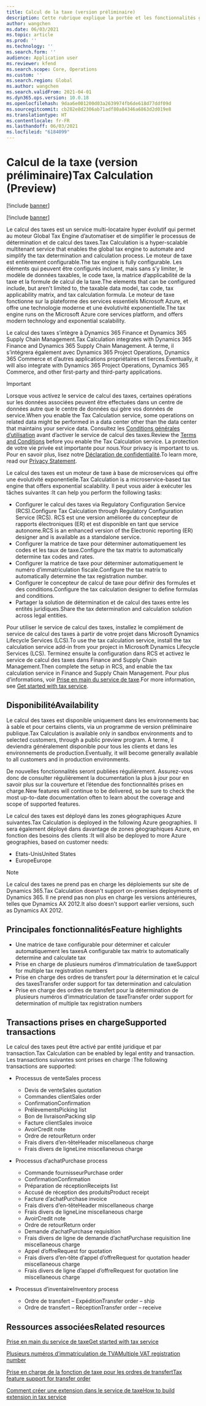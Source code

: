 ```yaml
---
title: Calcul de la taxe (version préliminaire)
description: Cette rubrique explique la portée et les fonctionnalités générales de la fonctionnalité de calcul des taxes.
author: wangchen
ms.date: 06/03/2021
ms.topic: article
ms.prod: ''
ms.technology: ''
ms.search.form: ''
audience: Application user
ms.reviewer: kfend
ms.search.scope: Core, Operations
ms.custom: ''
ms.search.region: Global
ms.author: wangchen
ms.search.validFrom: 2021-04-01
ms.dyn365.ops.version: 10.0.18
ms.openlocfilehash: 9daa6e001200d03a2639974fb6de618d77ddf09d
ms.sourcegitcommit: cb282e8d2306ab71adf80a84346a6863d2d019e8
ms.translationtype: HT
ms.contentlocale: fr-FR
ms.lasthandoff: 06/03/2021
ms.locfileid: "6184099"
---
```

# <a name="tax-calculation-preview"></a><span data-ttu-id="1b1e8-103">Calcul de la taxe (version préliminaire)</span><span class="sxs-lookup"><span data-stu-id="1b1e8-103">Tax Calculation (Preview)</span></span>

[!include [banner](../includes/banner.md)]

[!include [banner](../includes/preview-banner.md)]

<span data-ttu-id="1b1e8-104">Le calcul des taxes est un service multi-locataire hyper évolutif qui permet au moteur Global Tax Engine d’automatiser et de simplifier le processus de détermination et de calcul des taxes.</span><span class="sxs-lookup"><span data-stu-id="1b1e8-104">Tax Calculation is a hyper-scalable multitenant service that enables the global tax engine to automate and simplify the tax determination and calculation process.</span></span> <span data-ttu-id="1b1e8-105">Le moteur de taxe est entièrement configurable.</span><span class="sxs-lookup"><span data-stu-id="1b1e8-105">The tax engine is fully configurable.</span></span> <span data-ttu-id="1b1e8-106">Les éléments qui peuvent être configurés incluent, mais sans s’y limiter, le modèle de données taxables, le code taxe, la matrice d’applicabilité de la taxe et la formule de calcul de la taxe.</span><span class="sxs-lookup"><span data-stu-id="1b1e8-106">The elements that can be configured include, but aren't limited to, the taxable data model, tax code, tax applicability matrix, and tax calculation formula.</span></span> <span data-ttu-id="1b1e8-107">Le moteur de taxe fonctionne sur la plateforme des services essentiels Microsoft Azure, et offre une technologie moderne et une évolutivité exponentielle.</span><span class="sxs-lookup"><span data-stu-id="1b1e8-107">The tax engine runs on the Microsoft Azure core services platform, and offers modern technology and exponential scalability.</span></span>

<span data-ttu-id="1b1e8-108">Le calcul des taxes s’intègre à Dynamics 365 Finance et Dynamics 365 Supply Chain Management.</span><span class="sxs-lookup"><span data-stu-id="1b1e8-108">Tax Calculation integrates with Dynamics 365 Finance and Dynamics 365 Supply Chain Management.</span></span> <span data-ttu-id="1b1e8-109">À terme, il s’intégrera également avec Dynamics 365 Project Operations, Dynamics 365 Commerce et d’autres applications propriétaires et tierces.</span><span class="sxs-lookup"><span data-stu-id="1b1e8-109">Eventually, it will also integrate with Dynamics 365 Project Operations, Dynamics 365 Commerce, and other first-party and third-party applications.</span></span>

> [!IMPORTANT]
> <span data-ttu-id="1b1e8-110">Lorsque vous activez le service de calcul des taxes, certaines opérations sur les données associées peuvent être effectuées dans un centre de données autre que le centre de données qui gère vos données de service.</span><span class="sxs-lookup"><span data-stu-id="1b1e8-110">When you enable the Tax Calculation service, some operations on related data might be performed in a data center other than the data center that maintains your service data.</span></span> <span data-ttu-id="1b1e8-111">Consultez les [Conditions générales d’utilisation](../../fin-ops-core/fin-ops/get-started/public-preview-terms.md) avant d’activer le service de calcul des taxes.</span><span class="sxs-lookup"><span data-stu-id="1b1e8-111">Review the [Terms and Conditions](../../fin-ops-core/fin-ops/get-started/public-preview-terms.md) before you enable the Tax Calculation service.</span></span> <span data-ttu-id="1b1e8-112">La protection de votre vie privée est importante pour nous.</span><span class="sxs-lookup"><span data-stu-id="1b1e8-112">Your privacy is important to us.</span></span> <span data-ttu-id="1b1e8-113">Pour en savoir plus, lisez notre [Déclaration de confidentialité](https://go.microsoft.com/fwlink/?LinkId=521839).</span><span class="sxs-lookup"><span data-stu-id="1b1e8-113">To learn more, read our [Privacy Statement](https://go.microsoft.com/fwlink/?LinkId=521839).</span></span>

<span data-ttu-id="1b1e8-114">Le calcul des taxes est un moteur de taxe à base de microservices qui offre une évolutivité exponentielle.</span><span class="sxs-lookup"><span data-stu-id="1b1e8-114">Tax Calculation is a microservice-based tax engine that offers exponential scalability.</span></span> <span data-ttu-id="1b1e8-115">Il peut vous aider à exécuter les tâches suivantes :</span><span class="sxs-lookup"><span data-stu-id="1b1e8-115">It can help you perform the following tasks:</span></span>

- <span data-ttu-id="1b1e8-116">Configurer le calcul des taxes via Regulatory Configuration Service (RCS).</span><span class="sxs-lookup"><span data-stu-id="1b1e8-116">Configure Tax Calculation through Regulatory Configuration Service (RCS).</span></span> <span data-ttu-id="1b1e8-117">RCS est une version améliorée du concepteur de rapports électroniques (ER) et est disponible en tant que service autonome.</span><span class="sxs-lookup"><span data-stu-id="1b1e8-117">RCS is an enhanced version of the Electronic reporting (ER) designer and is available as a standalone service.</span></span>
- <span data-ttu-id="1b1e8-118">Configurer la matrice de taxe pour déterminer automatiquement les codes et les taux de taxe.</span><span class="sxs-lookup"><span data-stu-id="1b1e8-118">Configure the tax matrix to automatically determine tax codes and rates.</span></span>
- <span data-ttu-id="1b1e8-119">Configurer la matrice de taxe pour déterminer automatiquement le numéro d’immatriculation fiscale.</span><span class="sxs-lookup"><span data-stu-id="1b1e8-119">Configure the tax matrix to automatically determine the tax registration number.</span></span>
- <span data-ttu-id="1b1e8-120">Configurer le concepteur de calcul de taxe pour définir des formules et des conditions.</span><span class="sxs-lookup"><span data-stu-id="1b1e8-120">Configure the tax calculation designer to define formulas and conditions.</span></span>
- <span data-ttu-id="1b1e8-121">Partager la solution de détermination et de calcul des taxes entre les entités juridiques.</span><span class="sxs-lookup"><span data-stu-id="1b1e8-121">Share the tax determination and calculation solution across legal entities.</span></span>

<span data-ttu-id="1b1e8-122">Pour utiliser le service de calcul des taxes, installez le complément de service de calcul des taxes à partir de votre projet dans Microsoft Dynamics Lifecycle Services (LCS).</span><span class="sxs-lookup"><span data-stu-id="1b1e8-122">To use the tax calculation service, install the tax calculation service add-in from your project in Microsoft Dynamics Lifecycle Services (LCS).</span></span> <span data-ttu-id="1b1e8-123">Terminez ensuite la configuration dans RCS et activez le service de calcul des taxes dans Finance and Supply Chain Management.</span><span class="sxs-lookup"><span data-stu-id="1b1e8-123">Then complete the setup in RCS, and enable the tax calculation service in Finance and Supply Chain Management.</span></span> <span data-ttu-id="1b1e8-124">Pour plus d’informations, voir [Prise en main du service de taxe](./global-get-started-with-tax-calculation-service.md).</span><span class="sxs-lookup"><span data-stu-id="1b1e8-124">For more information, see [Get started with tax service](./global-get-started-with-tax-calculation-service.md).</span></span>

## <a name="availability"></a><span data-ttu-id="1b1e8-125">Disponibilité</span><span class="sxs-lookup"><span data-stu-id="1b1e8-125">Availability</span></span>

<span data-ttu-id="1b1e8-126">Le calcul des taxes est disponible uniquement dans les environnements bac à sable et pour certains clients, via un programme de version préliminaire publique.</span><span class="sxs-lookup"><span data-stu-id="1b1e8-126">Tax Calculation is available only in sandbox environments and to selected customers, through a public preview program.</span></span> <span data-ttu-id="1b1e8-127">À terme, il deviendra généralement disponible pour tous les clients et dans les environnements de production.</span><span class="sxs-lookup"><span data-stu-id="1b1e8-127">Eventually, it will become generally available to all customers and in production environments.</span></span>

<span data-ttu-id="1b1e8-128">De nouvelles fonctionnalités seront publiées régulièrement. Assurez-vous donc de consulter régulièrement la documentation la plus à jour pour en savoir plus sur la couverture et l’étendue des fonctionnalités prises en charge.</span><span class="sxs-lookup"><span data-stu-id="1b1e8-128">New features will continue to be delivered, so be sure to check the most up-to-date documentation often to learn about the coverage and scope of supported features.</span></span>

<span data-ttu-id="1b1e8-129">Le calcul des taxes est déployé dans les zones géographiques Azure suivantes.</span><span class="sxs-lookup"><span data-stu-id="1b1e8-129">Tax Calculation is deployed in the following Azure geographies.</span></span> <span data-ttu-id="1b1e8-130">Il sera également déployé dans davantage de zones géographiques Azure, en fonction des besoins des clients :</span><span class="sxs-lookup"><span data-stu-id="1b1e8-130">It will also be deployed to more Azure geographies, based on customer needs:</span></span>

- <span data-ttu-id="1b1e8-131">Etats-Unis</span><span class="sxs-lookup"><span data-stu-id="1b1e8-131">United States</span></span>
- <span data-ttu-id="1b1e8-132">Europe</span><span class="sxs-lookup"><span data-stu-id="1b1e8-132">Europe</span></span>

> [!NOTE]
> <span data-ttu-id="1b1e8-133">Le calcul des taxes ne prend pas en charge les déploiements sur site de Dynamics 365.</span><span class="sxs-lookup"><span data-stu-id="1b1e8-133">Tax Calculation doesn't support on-premises deployments of Dynamics 365.</span></span> <span data-ttu-id="1b1e8-134">Il ne prend pas non plus en charge les versions antérieures, telles que Dynamics AX 2012.</span><span class="sxs-lookup"><span data-stu-id="1b1e8-134">It also doesn't support earlier versions, such as Dynamics AX 2012.</span></span>

## <a name="feature-highlights"></a><span data-ttu-id="1b1e8-135">Principales fonctionnalités</span><span class="sxs-lookup"><span data-stu-id="1b1e8-135">Feature highlights</span></span>

- <span data-ttu-id="1b1e8-136">Une matrice de taxe configurable pour déterminer et calculer automatiquement les taxes</span><span class="sxs-lookup"><span data-stu-id="1b1e8-136">A configurable tax matrix to automatically determine and calculate tax</span></span>
- <span data-ttu-id="1b1e8-137">Prise en charge de plusieurs numéros d’immatriculation de taxe</span><span class="sxs-lookup"><span data-stu-id="1b1e8-137">Support for multiple tax registration numbers</span></span>
- <span data-ttu-id="1b1e8-138">Prise en charge des ordres de transfert pour la détermination et le calcul des taxes</span><span class="sxs-lookup"><span data-stu-id="1b1e8-138">Transfer order support for tax determination and calculation</span></span>
- <span data-ttu-id="1b1e8-139">Prise en charge des ordres de transfert pour la détermination de plusieurs numéros d’immatriculation de taxe</span><span class="sxs-lookup"><span data-stu-id="1b1e8-139">Transfer order support for determination of multiple tax registration numbers</span></span>

## <a name="supported-transactions"></a><span data-ttu-id="1b1e8-140">Transactions prises en charge</span><span class="sxs-lookup"><span data-stu-id="1b1e8-140">Supported transactions</span></span>

<span data-ttu-id="1b1e8-141">Le calcul des taxes peut être activé par entité juridique et par transaction.</span><span class="sxs-lookup"><span data-stu-id="1b1e8-141">Tax Calculation can be enabled by legal entity and transaction.</span></span> <span data-ttu-id="1b1e8-142">Les transactions suivantes sont prises en charge :</span><span class="sxs-lookup"><span data-stu-id="1b1e8-142">The following transactions are supported:</span></span>

- <span data-ttu-id="1b1e8-143">Processus de vente</span><span class="sxs-lookup"><span data-stu-id="1b1e8-143">Sales process</span></span>

    - <span data-ttu-id="1b1e8-144">Devis de vente</span><span class="sxs-lookup"><span data-stu-id="1b1e8-144">Sales quotation</span></span>
    - <span data-ttu-id="1b1e8-145">Commandes client</span><span class="sxs-lookup"><span data-stu-id="1b1e8-145">Sales order</span></span>
    - <span data-ttu-id="1b1e8-146">Confirmation</span><span class="sxs-lookup"><span data-stu-id="1b1e8-146">Confirmation</span></span>
    - <span data-ttu-id="1b1e8-147">Prélèvements</span><span class="sxs-lookup"><span data-stu-id="1b1e8-147">Picking list</span></span>
    - <span data-ttu-id="1b1e8-148">Bon de livraison</span><span class="sxs-lookup"><span data-stu-id="1b1e8-148">Packing slip</span></span>
    - <span data-ttu-id="1b1e8-149">Facture client</span><span class="sxs-lookup"><span data-stu-id="1b1e8-149">Sales invoice</span></span>
    - <span data-ttu-id="1b1e8-150">Avoir</span><span class="sxs-lookup"><span data-stu-id="1b1e8-150">Credit note</span></span>
    - <span data-ttu-id="1b1e8-151">Ordre de retour</span><span class="sxs-lookup"><span data-stu-id="1b1e8-151">Return order</span></span>
    - <span data-ttu-id="1b1e8-152">Frais divers d’en-tête</span><span class="sxs-lookup"><span data-stu-id="1b1e8-152">Header miscellaneous charge</span></span>
    - <span data-ttu-id="1b1e8-153">Frais divers de ligne</span><span class="sxs-lookup"><span data-stu-id="1b1e8-153">Line miscellaneous charge</span></span>

- <span data-ttu-id="1b1e8-154">Processus d’achat</span><span class="sxs-lookup"><span data-stu-id="1b1e8-154">Purchase process</span></span>

    - <span data-ttu-id="1b1e8-155">Commande fournisseur</span><span class="sxs-lookup"><span data-stu-id="1b1e8-155">Purchase order</span></span>
    - <span data-ttu-id="1b1e8-156">Confirmation</span><span class="sxs-lookup"><span data-stu-id="1b1e8-156">Confirmation</span></span>
    - <span data-ttu-id="1b1e8-157">Préparation de réception</span><span class="sxs-lookup"><span data-stu-id="1b1e8-157">Receipts list</span></span>
    - <span data-ttu-id="1b1e8-158">Accusé de réception des produits</span><span class="sxs-lookup"><span data-stu-id="1b1e8-158">Product receipt</span></span>
    - <span data-ttu-id="1b1e8-159">Facture d’achat</span><span class="sxs-lookup"><span data-stu-id="1b1e8-159">Purchase invoice</span></span>
    - <span data-ttu-id="1b1e8-160">Frais divers d’en-tête</span><span class="sxs-lookup"><span data-stu-id="1b1e8-160">Header miscellaneous charge</span></span>
    - <span data-ttu-id="1b1e8-161">Frais divers de ligne</span><span class="sxs-lookup"><span data-stu-id="1b1e8-161">Line miscellaneous charge</span></span>
    - <span data-ttu-id="1b1e8-162">Avoir</span><span class="sxs-lookup"><span data-stu-id="1b1e8-162">Credit note</span></span>
    - <span data-ttu-id="1b1e8-163">Ordre de retour</span><span class="sxs-lookup"><span data-stu-id="1b1e8-163">Return order</span></span>
    - <span data-ttu-id="1b1e8-164">Demande d’achat</span><span class="sxs-lookup"><span data-stu-id="1b1e8-164">Purchase requisition</span></span>
    - <span data-ttu-id="1b1e8-165">Frais divers de ligne de demande d’achat</span><span class="sxs-lookup"><span data-stu-id="1b1e8-165">Purchase requisition line miscellaneous charge</span></span>
    - <span data-ttu-id="1b1e8-166">Appel d’offre</span><span class="sxs-lookup"><span data-stu-id="1b1e8-166">Request for quotation</span></span>
    - <span data-ttu-id="1b1e8-167">Frais divers d’en-tête d’appel d’offre</span><span class="sxs-lookup"><span data-stu-id="1b1e8-167">Request for quotation header miscellaneous charge</span></span>
    - <span data-ttu-id="1b1e8-168">Frais divers de ligne d’appel d’offre</span><span class="sxs-lookup"><span data-stu-id="1b1e8-168">Request for quotation line miscellaneous charge</span></span>

- <span data-ttu-id="1b1e8-169">Processus d’inventaire</span><span class="sxs-lookup"><span data-stu-id="1b1e8-169">Inventory process</span></span>

    - <span data-ttu-id="1b1e8-170">Ordre de transfert – Expédition</span><span class="sxs-lookup"><span data-stu-id="1b1e8-170">Transfer order – ship</span></span>
    - <span data-ttu-id="1b1e8-171">Ordre de transfert – Réception</span><span class="sxs-lookup"><span data-stu-id="1b1e8-171">Transfer order – receive</span></span>

## <a name="related-resources"></a><span data-ttu-id="1b1e8-172">Ressources associées</span><span class="sxs-lookup"><span data-stu-id="1b1e8-172">Related resources</span></span>

[<span data-ttu-id="1b1e8-173">Prise en main du service de taxe</span><span class="sxs-lookup"><span data-stu-id="1b1e8-173">Get started with tax service</span></span>](./global-get-started-with-tax-calculation-service.md)

[<span data-ttu-id="1b1e8-174">Plusieurs numéros d’immatriculation de TVA</span><span class="sxs-lookup"><span data-stu-id="1b1e8-174">Multiple VAT registration number</span></span>](./emea-multiple-vat-registration-numbers.md)

[<span data-ttu-id="1b1e8-175">Prise en charge de la fonction de taxe pour les ordres de transfert</span><span class="sxs-lookup"><span data-stu-id="1b1e8-175">Tax feature support for transfer order</span></span>](./tasks/tax-feature-support-for-transfer-order.md)

[<span data-ttu-id="1b1e8-176">Comment créer une extension dans le service de taxe</span><span class="sxs-lookup"><span data-stu-id="1b1e8-176">How to build extension in tax service</span></span>](./tax-service-add-data-fields-tax-integration-by-extension.md)
